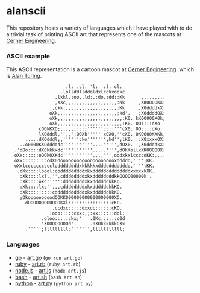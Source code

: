 alanscii
========

This repository hosts a variety of languages which I have played with to do a trivial task of printing ASCII art that represents one of the mascots at [Cerner Engineering](http://engineering.cerner.com/).

### ASCII example
This ASCII representation is a cartoon mascot at [Cerner Engineering](http://engineering.cerner.com/), which is [Alan Turing](http://en.wikipedia.org/wiki/Alan_Turing).
```
                      .l: .cl. 'l:  :l. cl.
                    .lollddllddoldxlcdkxookc
                  .lkkl,;oo,,ld:,:do,;dd;:Kk      ,,,,,,,,.
                  ,XXc,,,;,,,,;,,,;,,,;;,:Kk     ,XKOO0OKX:
                .,ckk:,,,,,,,,,,,,,,,,,,,:Kk     ,X0ddddkX:
                oXk,,,,,,,,,,,,,,,,,,,,,,;kd'.   ;X0ddddOX:
                oXk,,,,,,,,,,,,,,,,,,,,,,,,:K0. kK00000X0k,
                oXk,,,,,,,,,,,,,,,,,,,,,,,,:K0. OO::::dXo
            cOOkKXO;,,,,,,:::;''''''::::'''cX0. OO::::dXo
            lXOdddl,'',,';O0Xk''''''x0X0,''cX0. OK0000KXKk,
       .....dXOdddl;,'''''':ko''''''';kd'';lK0. .:X0xxxxOX:
     ..o0000KXOdddddc'''''''''''....''''',dOX0.  ,X0ddddkX:
   .'oOo::::dX0kkkxdc'''''''''''.....'''',dOKKollxXKOOOO0X:
   oXx::::::oOOk0XKdc''''''''''',,,,''',oodxkxlccccoKK:,,,.
   oXx:::::::::cdX0dooooooooooooooooooooxddddo,'''';KK.
   oXxlccccccccccloddddddddxkkkkkxdddddddddddo,'''':KK.
    .cKx::::loool:codddddddddxkxddddddddddddddxxxxxkXK.
     :Xk::::lxl,,'',cddddddddxkxddddddddkkOOOO00000k'.
     :Xk::::okc''''':ddddddddxkxddddddkkKO.
     :Xk::::lxc'',,,cddddddddxkxddddddkkKO.
     :Xk:::::::::cdddddddddddxkxddddddkkKO.
     ;OkooooooooodOOKK000000000000000000XO.
       dOOOOOOOOOOOOKXl::::::::::::::::cKO.
                 .ccdxc:::::dxxdc::::::cKO.
                :odo:::::cxx:;;:xx::::::dol;
             .oloo:::::ckx;'   .0Kc::::::c0d
             'XKOOOOOOOd'.     .0XOkkkkkkOXx
       .''''';lllllllllc''''''',lllllllllll;
```

### Languages
* [go](https://golang.org/) - [art.go](go/art.go) (`go run art.go`)
* [ruby](https://www.ruby-lang.org/en/) - [art.rb](ruby/art.rb) (`ruby art.rb`)
* [node.js](http://nodejs.org/) - [art.js](node/art.js) (`node art.js`)
* [bash](https://www.gnu.org/software/bash/manual/) - [art.sh](bash/art.sh) (`bash art.sh`)
* [python](https://docs.python.org/3/) - [art.py](python/art.py) (`python art.py`)